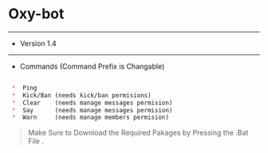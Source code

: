 # Oxy-bot
---
* Version 1.4
___

* Commands (Command Prefix is Changable)
```markdown

 *  Ping  
 *  Kick/Ban (needs kick/ban permisions)
 *  Clear    (needs manage messages permision) 
 *  Say      (needs manage messages permision) 
 *  Warn     (needs manage members permision) 

```
> Make Sure to Download the Required Pakages by Pressing the .Bat File
.
